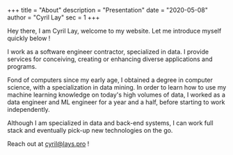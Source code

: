 +++
title = "About"
description = "Presentation"
date = "2020-05-08"
author = "Cyril Lay"
sec = 1
+++


Hey there, I am Cyril Lay, welcome to my website. Let me introduce myself quickly below !
 
I work as a software engineer contractor, specialized in data. I provide services for conceiving, creating or enhancing diverse applications and programs.

Fond of computers since my early age, I obtained a degree in computer science, with a specialization in data mining.
In order to learn how to use my machine learning knowledge on today's high volumes of data, I worked as a data engineer and ML engineer 
for a year and a half, before starting to work independently.   
  
Although I am specialized in data and back-end systems, I can work full stack and eventually pick-up new
technologies on the go.

Reach out at cyril@lays.pro ! 

